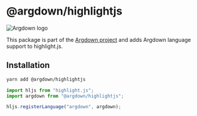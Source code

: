# @argdown/highlightjs

![Argdown logo](https://raw.githubusercontent.com/christianvoigt/argdown/HEAD/argdown-arrow.png "Argdown logo")

This package is part of the [Argdown project](https://argdown.org) and adds Argdown language support to highlight.js.

## Installation

```bash
yarn add @argdown/highlightjs
```

```javascript
import hljs from "highlight.js";
import argdown from "@argdown/highlightjs";

hljs.registerLanguage("argdown", argdown);
```
